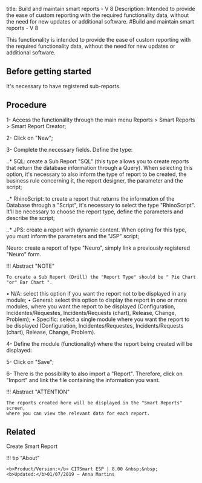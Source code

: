 title: Build and maintain smart reports - V 8
Description: Intended to provide the ease of custom reporting with the required functionality data, without the need for new updates or additional software.
#Build and maintain smart reports - V 8

This functionality is intended to provide the ease of custom reporting with the
required functionality data, without the need for new updates or additional
software.

Before getting started
--------------------------

It's necessary to have registered sub-reports.

Procedure
-------------

1-  Access the functionality through the main menu Reports \> Smart Reports \>
    Smart Report Creator;

2-  Click on "New";

3-  Complete the necessary fields. Define the type:

..* SQL: create a Sub Report "SQL" (this type allows you to create reports that
    return the database information through a Query). When selecting this
    option, it's necessary to also inform the type of report to be created, the
    business rule concerning it, the report designer, the parameter and the
    script;

..* RhinoScript: to create a report that returns the information of the Database
    through a "Script", it's necessary to select the type "RhinoScript". It'll
    be necessary to choose the report type, define the parameters and describe
    the script;

..* JPS: create a report with dynamic content. When opting for this type, you
    must inform the parameters and the "JSP" script;

Neuro: create a report of type "Neuro", simply link a previously registered
"Neuro" form.


!!! Abstract "NOTE"

    To create a Sub Report (Drill) the "Report Type" should be " Pie Chart
    "or" Bar Chart ".  

•	N/A: select this option if you want the report not to be displayed in any module;
•	General: select this option to display the report in one or more modules, where you want the report to be displayed (Configuration, Incidentes/Requestes, Incidents/Requests (chart), Release, Change, Problem);
•	Specific: select a single module where you want the report to be displayed (Configuration, Incidentes/Requestes, Incidents/Requests (chart), Release, Change, Problem).


4-  Define the module (functionality) where the report being created will be
    displayed:

5-  Click on "Save";

6-  There is the possibility to also import a "Report". Therefore, click on
    "Import" and link the file containing the information you want.

!!! Abstract "ATTENTION"

    The reports created here will be displayed in the "Smart Reports" screen,
    where you can view the relevant data for each report.  

Related
-------

Create Smart Report




!!! tip "About"

    <b>Product/Version:</b> CITSmart ESP | 8.00 &nbsp;&nbsp;
    <b>Updated:</b>01/07/2019 – Anna Martins
